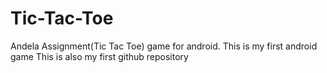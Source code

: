 # Tic-Tac-Toe
Andela Assignment(Tic Tac Toe) game for android. This is my first android game 
This is also my first github repository
